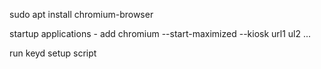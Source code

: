 sudo apt install chromium-browser

startup applications - add chromium --start-maximized --kiosk url1 ul2 ...

run keyd setup script
